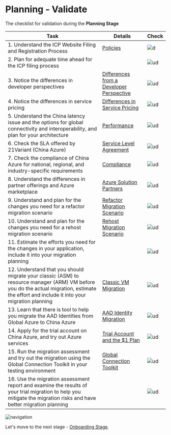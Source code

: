 <properties
	pageTitle="Global Customer Playbook planning-validate "
	description="Global Customer Playbook planning-validate"
	services="global-customer-playbook"
	documentationCenter=""
	authors="jtong"
	manager="edwinc"
	editor=""
	tags="global-customer-playbook"/>

<tags
	ms.service="global-customer-playbook"
	ms.workload=""
	ms.tgt_pltfrm=""
	ms.devlang="na"
	ms.topic="article"
	ms.date="11/21/2016"
	wacn.date="11/21/2016"
	wacn.lang=”en” 
	ms.author="jtong"/>

# Planning - Validate

The checklist for validation during the **Planning Stage**

Task | Details | Check
------------ | ------------ | ------------
1. Understand the ICP Website Filing and Registration Process | [Policies](/solutions/global-customer/planning/guidance/policies/) | ![d](/solutions/global-customer/media/check-box.png)
2. Plan for adequate time ahead for the ICP filing process |  | ![ud](/solutions/global-customer/media/empty-box.png)
3. Notice the differences in developer perspectives | [Differences from a Developer Perspective](/solutions/global-customer/planning/guidance/parity/) | ![ud](/solutions/global-customer/media/empty-box.png)
4. Notice the differences in service pricing | [Differences in Service Pricing](/solutions/global-customer/planning/guidance/parity/) | ![ud](/solutions/global-customer/media/empty-box.png)
5. Understand the China latency issue and the options for global connectivity and interoperability, and plan for your architecture | [Performance](/solutions/global-customer/planning/guidance/performance/) | ![ud](/solutions/global-customer/media/empty-box.png)
6. Check the SLA offered by 21Variant (China Azure) | [Service Level Agreement](/solutions/global-customer/planning/guidance/partners/) | ![ud](/solutions/global-customer/media/empty-box.png)
7. Check the compliance of China Azure for national, regional, and industry-specific requirements | [Compliance](/solutions/global-customer/planning/guidance/partners/) | ![ud](/solutions/global-customer/media/empty-box.png)
8. Understand the differences in partner offerings and Azure marketplace | [Azure Solution Partners](/solutions/global-customer/planning/guidance/partners/) | ![ud](/solutions/global-customer/media/empty-box.png)
9. Understand and plan for the changes you need for a refactor migration scenario | [Refactor Migration Scenario](/solutions/global-customer/planning/guidance/refactor-migration/) | ![ud](/solutions/global-customer/media/empty-box.png)
10. Understand and plan for the changes you need for a rehost migration scenario | [Rehost Migration Scenario](/solutions/global-customer/planning/guidance/rehost-migration/) | ![ud](/solutions/global-customer/media/empty-box.png)
11. Estimate the efforts you need for the changes in your application, include it into your migration planning |  | ![ud](/solutions/global-customer/media/empty-box.png)
12. Understand that you should migrate your classic (ASM) to resource manager (ARM) VM before you do the actual migration, estimate the effort and include it into your migration planning | [Classic VM Migration](/solutions/global-customer/other-migration-tools/) | ![ud](/solutions/global-customer/media/empty-box.png)
13. Learn that there is tool to help you migrate the AAD Identities from Global Azure to China Azure | [AAD Identity Migration](/solutions/global-customer/other-migration-tools/) | ![ud](/solutions/global-customer/media/empty-box.png)
14. Apply for the trial account on China Azure, and try out Azure services | [Trial Account and the $1 Plan](/solutions/global-customer/planning/guidance/partners) | ![ud](/solutions/global-customer/media/empty-box.png)
15. Run the migration assessment and try out the migration using the Global Connection Toolkit in your testing environment | [Global Connection Toolkit](/solutions/global-customer/migration-assistant) | ![ud](/solutions/global-customer/media/empty-box.png)
16. Use the migration assessment report and examine the results of your trial migration to help you mitigate the migration risks and have better migration planning |  | ![ud](/solutions/global-customer/media/empty-box.png)

![navigation](/solutions/global-customer/media/navigation.png)

Let's move to the next stage - [Onboarding Stage](/solutions/global-customer/onboarding/validate/).

 
